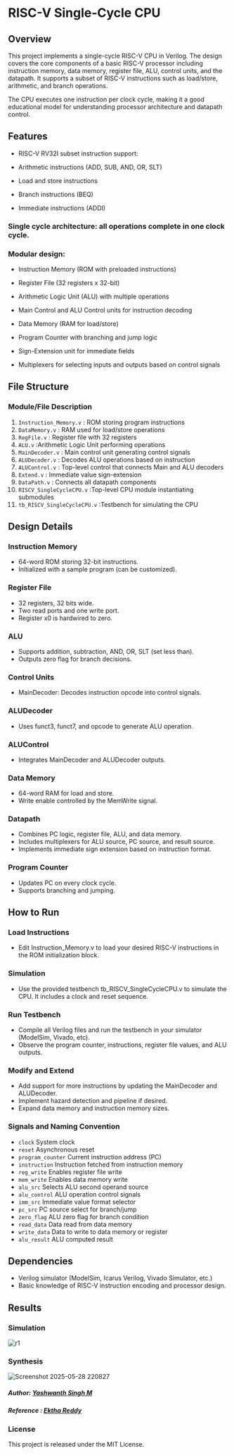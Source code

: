 

# RISC-V Single-Cycle CPU

## Overview
This project implements a single-cycle RISC-V CPU in Verilog. The design covers the core components of a basic RISC-V processor including instruction memory, data memory, register file, ALU, control units, and the datapath. It supports a subset of RISC-V instructions such as load/store, arithmetic, and branch operations.

The CPU executes one instruction per clock cycle, making it a good educational model for understanding processor architecture and datapath control.

## Features
- RISC-V RV32I subset instruction support:

- Arithmetic instructions (ADD, SUB, AND, OR, SLT)

- Load and store instructions

- Branch instructions (BEQ)

- Immediate instructions (ADDI)

### Single cycle architecture: all operations complete in one clock cycle.

### Modular design:

- Instruction Memory (ROM with preloaded instructions)

- Register File (32 registers x 32-bit)

- Arithmetic Logic Unit (ALU) with multiple operations

- Main Control and ALU Control units for instruction decoding

- Data Memory (RAM for load/store)

- Program Counter with branching and jump logic

- Sign-Extension unit for immediate fields

- Multiplexers for selecting inputs and outputs based on control signals

## File Structure
### Module/File	Description
1. ``Instruction_Memory.v``	: ROM storing program instructions
2. ``DataMemory.v``        : RAM used for load/store operations
3. ``RegFile.v``	          : Register file with 32 registers
4. ``ALU.v``	:Arithmetic Logic Unit performing operations
5. ``MainDecoder.v``	: Main control unit generating control signals
6. ``ALUDecoder.v``	: Decodes ALU operations based on instruction
7. ``ALUControl.v``	: Top-level control that connects Main and ALU decoders
8. ``Extend.v``	: Immediate value sign-extension
9. ``DataPath.v``	: Connects all datapath components
10. ``RISCV_SingleCycleCPU.v``	:Top-level CPU module instantiating submodules
11. ``tb_RISCV_SingleCycleCPU.v``	:Testbench for simulating the CPU

## Design Details

### Instruction Memory
- 64-word ROM storing 32-bit instructions.
- Initialized with a sample program (can be customized).

### Register File
- 32 registers, 32 bits wide.
- Two read ports and one write port.
- Register x0 is hardwired to zero.

### ALU
- Supports addition, subtraction, AND, OR, SLT (set less than).
- Outputs zero flag for branch decisions.

### Control Units
- MainDecoder: Decodes instruction opcode into control signals.

### ALUDecoder
- Uses funct3, funct7, and opcode to generate ALU operation.

### ALUControl
- Integrates MainDecoder and ALUDecoder outputs.

### Data Memory
- 64-word RAM for load and store.
- Write enable controlled by the MemWrite signal.

### Datapath
- Combines PC logic, register file, ALU, and data memory.
- Includes multiplexers for ALU source, PC source, and result source.
- Implements immediate sign extension based on instruction format.

### Program Counter
- Updates PC on every clock cycle.
- Supports branching and jumping.

## How to Run
### Load Instructions
- Edit Instruction_Memory.v to load your desired RISC-V instructions in the ROM initialization block.

### Simulation
- Use the provided testbench tb_RISCV_SingleCycleCPU.v to simulate the CPU. It includes a clock and reset sequence.

### Run Testbench
- Compile all Verilog files and run the testbench in your simulator (ModelSim, Vivado, etc).
- Observe the program counter, instructions, register file values, and ALU outputs.

### Modify and Extend
- Add support for more instructions by updating the MainDecoder and ALUDecoder.
- Implement hazard detection and pipeline if desired.
- Expand data memory and instruction memory sizes.


### Signals and Naming Convention

- ``clock``	System clock
- ``reset``	Asynchronous reset
- ``program_counter``	Current instruction address (PC)
- ``instruction``	Instruction fetched from instruction memory
- ``reg_write``	Enables register file write
- ``mem_write``	Enables data memory write
- ``alu_src``	Selects ALU second operand source
- ``alu_control``	ALU operation control signals
- ``imm_src``	Immediate value format selector
- ``pc_src``	PC source select for branch/jump
- ``zero_flag``	ALU zero flag for branch condition
- ``read_data``	Data read from data memory
- ``write_data``	Data to write to data memory or register
- ``alu_result``	ALU computed result

## Dependencies
- Verilog simulator (ModelSim, Icarus Verilog, Vivado Simulator, etc.)
- Basic knowledge of RISC-V instruction encoding and processor design.

## Results 

### Simulation
![r1](https://github.com/user-attachments/assets/9c554a82-93a2-4684-9478-a96c4379704f)

### Synthesis

![Screenshot 2025-05-28 220827](https://github.com/user-attachments/assets/e5b683ee-16d0-4abb-a692-db6bcfe46267)





##### Author: [Yashwanth Singh M](github.com/yashwanthsinghm)
##### Reference : [Ektha Reddy](https://github.com/EkthaReddy/RISC-V-Single-Cycle-Processor)



### License
This project is released under the MIT License.
